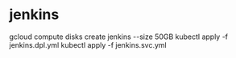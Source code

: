 # jenkins

gcloud compute disks create jenkins --size 50GB
kubectl apply -f jenkins.dpl.yml
kubectl apply -f jenkins.svc.yml
